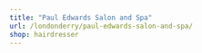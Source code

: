 ```yaml
---
title: "Paul Edwards Salon and Spa"
url: /londonderry/paul-edwards-salon-and-spa/
shop: hairdresser
---
```

